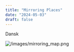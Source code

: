 ```yaml
---
title: "Mirroring Places"
date: "2024-05-03"
draft: false
---
```


Dansk

![/images/mirroring_map.png](/images/mirroring_map.png)

